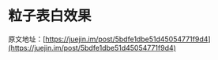 # 粒子表白效果

原文地址：[https://juejin.im/post/5bdfe1dbe51d45054771f9d4](https://juejin.im/post/5bdfe1dbe51d45054771f9d4)
